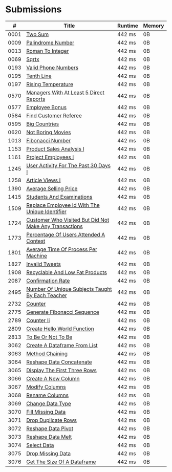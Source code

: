 # Submissions

| #   | Title                                      | Runtime   | Memory    |
|-----|--------------------------------------------|-----------|-----------|
| 0001 | [Two Sum](https://leetcode.com/problems/two-sum/) | 442 ms | 0B |
| 0009 | [Palindrome Number](https://leetcode.com/problems/palindrome-number/) | 442 ms | 0B |
| 0013 | [Roman To Integer](https://leetcode.com/problems/roman-to-integer/) | 442 ms | 0B |
| 0069 | [Sqrtx](https://leetcode.com/problems/sqrtx/) | 442 ms | 0B |
| 0193 | [Valid Phone Numbers](https://leetcode.com/problems/valid-phone-numbers/) | 442 ms | 0B |
| 0195 | [Tenth Line](https://leetcode.com/problems/tenth-line/) | 442 ms | 0B |
| 0197 | [Rising Temperature](https://leetcode.com/problems/rising-temperature/) | 442 ms | 0B |
| 0570 | [Managers With At Least 5 Direct Reports](https://leetcode.com/problems/managers-with-at-least-5-direct-reports/) | 442 ms | 0B |
| 0577 | [Employee Bonus](https://leetcode.com/problems/employee-bonus/) | 442 ms | 0B |
| 0584 | [Find Customer Referee](https://leetcode.com/problems/find-customer-referee/) | 442 ms | 0B |
| 0595 | [Big Countries](https://leetcode.com/problems/big-countries/) | 442 ms | 0B |
| 0620 | [Not Boring Movies](https://leetcode.com/problems/not-boring-movies/) | 442 ms | 0B |
| 1013 | [Fibonacci Number](https://leetcode.com/problems/fibonacci-number/) | 442 ms | 0B |
| 1153 | [Product Sales Analysis I](https://leetcode.com/problems/product-sales-analysis-i/) | 442 ms | 0B |
| 1161 | [Project Employees I](https://leetcode.com/problems/project-employees-i/) | 442 ms | 0B |
| 1245 | [User Activity For The Past 30 Days I](https://leetcode.com/problems/user-activity-for-the-past-30-days-i/) | 442 ms | 0B |
| 1258 | [Article Views I](https://leetcode.com/problems/article-views-i/) | 442 ms | 0B |
| 1390 | [Average Selling Price](https://leetcode.com/problems/average-selling-price/) | 442 ms | 0B |
| 1415 | [Students And Examinations](https://leetcode.com/problems/students-and-examinations/) | 442 ms | 0B |
| 1509 | [Replace Employee Id With The Unique Identifier](https://leetcode.com/problems/replace-employee-id-with-the-unique-identifier/) | 442 ms | 0B |
| 1724 | [Customer Who Visited But Did Not Make Any Transactions](https://leetcode.com/problems/customer-who-visited-but-did-not-make-any-transactions/) | 442 ms | 0B |
| 1773 | [Percentage Of Users Attended A Contest](https://leetcode.com/problems/percentage-of-users-attended-a-contest/) | 442 ms | 0B |
| 1801 | [Average Time Of Process Per Machine](https://leetcode.com/problems/average-time-of-process-per-machine/) | 442 ms | 0B |
| 1827 | [Invalid Tweets](https://leetcode.com/problems/invalid-tweets/) | 442 ms | 0B |
| 1908 | [Recyclable And Low Fat Products](https://leetcode.com/problems/recyclable-and-low-fat-products/) | 442 ms | 0B |
| 2087 | [Confirmation Rate](https://leetcode.com/problems/confirmation-rate/) | 442 ms | 0B |
| 2495 | [Number Of Unique Subjects Taught By Each Teacher](https://leetcode.com/problems/number-of-unique-subjects-taught-by-each-teacher/) | 442 ms | 0B |
| 2732 | [Counter](https://leetcode.com/problems/counter/) | 442 ms | 0B |
| 2775 | [Generate Fibonacci Sequence](https://leetcode.com/problems/generate-fibonacci-sequence/) | 442 ms | 0B |
| 2789 | [Counter Ii](https://leetcode.com/problems/counter-ii/) | 442 ms | 0B |
| 2809 | [Create Hello World Function](https://leetcode.com/problems/create-hello-world-function/) | 442 ms | 0B |
| 2813 | [To Be Or Not To Be](https://leetcode.com/problems/to-be-or-not-to-be/) | 442 ms | 0B |
| 3062 | [Create A Dataframe From List](https://leetcode.com/problems/create-a-dataframe-from-list/) | 442 ms | 0B |
| 3063 | [Method Chaining](https://leetcode.com/problems/method-chaining/) | 442 ms | 0B |
| 3064 | [Reshape Data Concatenate](https://leetcode.com/problems/reshape-data-concatenate/) | 442 ms | 0B |
| 3065 | [Display The First Three Rows](https://leetcode.com/problems/display-the-first-three-rows/) | 442 ms | 0B |
| 3066 | [Create A New Column](https://leetcode.com/problems/create-a-new-column/) | 442 ms | 0B |
| 3067 | [Modify Columns](https://leetcode.com/problems/modify-columns/) | 442 ms | 0B |
| 3068 | [Rename Columns](https://leetcode.com/problems/rename-columns/) | 442 ms | 0B |
| 3069 | [Change Data Type](https://leetcode.com/problems/change-data-type/) | 442 ms | 0B |
| 3070 | [Fill Missing Data](https://leetcode.com/problems/fill-missing-data/) | 442 ms | 0B |
| 3071 | [Drop Duplicate Rows](https://leetcode.com/problems/drop-duplicate-rows/) | 442 ms | 0B |
| 3072 | [Reshape Data Pivot](https://leetcode.com/problems/reshape-data-pivot/) | 442 ms | 0B |
| 3073 | [Reshape Data Melt](https://leetcode.com/problems/reshape-data-melt/) | 442 ms | 0B |
| 3074 | [Select Data](https://leetcode.com/problems/select-data/) | 442 ms | 0B |
| 3075 | [Drop Missing Data](https://leetcode.com/problems/drop-missing-data/) | 442 ms | 0B |
| 3076 | [Get The Size Of A Dataframe](https://leetcode.com/problems/get-the-size-of-a-dataframe/) | 442 ms | 0B |